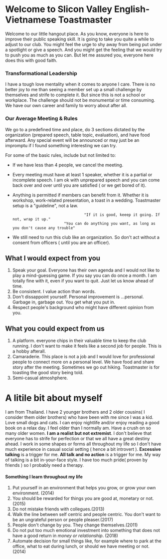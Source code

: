 # Welcome to Slicon Valley English-Vietnamese Toastmaster
Welcome to our little hangout place. As you know, everyone is here to improve their public speaking skill. It is going to take you quite a while to adjust to our club. You might feel the urge to shy away from being put under a spotlight or give a speech. And you might get the feeling that we would try to push you as much as you can. But let me assured you, everyone here does this with good faith.

### Transformational Leadership
I have a tough love mentality when it comes to anyone I care. There is no better joy to me than seeing a member set up a small challenge by themselves and strife to complete it. But since this is not a school or workplace. The challenge should not be monumental or time consuming. We have our own career and family to worry about after all.

### Our Average Meeting & Rules
We go to a predefined time and place, do 3 sections dictated by the organization (prepared speech, table topic, evaluation), and have food afterward. Any special event will be announced or may just be an impromptu if I found something interesting we can try.

For some of the basic rules, include but not limited to:
 - If we have less than 4 people, we cancel the meeting.
 - Every meeting must have at least 1 speaker, whether it is a partial or incomplete speech. I am ok with unprepared speech and you can come back over and over until you are satisfied ( or we get bored of it).
 - Anything is permitted if members can benefit from it. Whether it is workshop, work-related presentation, a toast in a wedding. Toastmaster setup is a "guideline", not a law. 


                                       "If it is good, keeep it going. If not, wrap it up."
                              "You can do anything you want, as long as you don't cause any trouble"
 
 - We still need to run this club like an organization. So don't act without a consent from officers ( until you are an officer).  

## What I would expect from you
1. Speak your goal. Everyone has their own agenda and I would not like to play a mind-guessing game. If you say you can do once a month. I am totally fine with it, even if you want to quit. Just let us know ahead of time.
2. Be consistent. I value action than words.
3. Don't dissappoint yourself. Personal improvement is ...personal. Garbage in, garbage out. You get what you put in.
4. Respect people's background who might have different opinion from you.

## What you could expect from us
1. A platform. everyone chips in their valuable time to keep the club running. I don't want to make it feels like a second job for people. This is a hobby afterall.
2. Camaraderie. This place is not a job and I would love for professional people to connect more on a personal level. We have food and share story after the meeting. Sometimes we go out hiking. Toastmaster is for toasting the good story being told.
3. Semi-casual atmoshphere. 



# A litile bit about myself
I am from Thailand. I have 2 younger brothers and 2 older cousins( I consider them older brothers) who have been with me since I was a kid. Love small dogs and cats.
I can enjoy nightlife and/or enjoy reading a good book on a relax day.
I feel older than I normally am. Have a crush on so many older women.
**I am a realist but not extremist**. I don't believe that everyone has to strife for perfection or that we all have a great destiny ahead.
I work in some shapes or forms all throughout my life so I don't have much experience in casual social setting ( hence a bit introvert ).
**Excessive talking** is a trigger for me.
**All talk and no action** is a trigger for me.
My way of talking is a bit in-your-face style.
I have too much pride( proven by friends ) so I probably need a therapy.

#### Something I learn throughout my life
1. Put yourself in an environment that helps you grow, or grow your own environment. (2014)
2. You should be rewarded for things you are good at, monetary or not. (2015)
3. Do not mistake friends with collegues.(2013) 
4. Walk the line between self centric and people centric. You don't want to be an ungrateful person or people pleaser.(2017)
5. People don't change by you. They change themselves.(2011) 
6. Do not put too much emotional investment into something that does not have a good return in _money or relationship_. (2018) 
7. Automate decision for small things like, for example where to park at the office, what to eat during lunch, or should we have meeting 
   or not. (2014)
